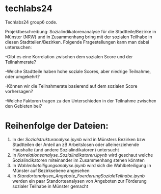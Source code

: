 # techlabs24
Techlabs24 group6 code. 

Projektbeschreibung: Sozialindikatorenanalyse für die Stadtteile/Bezirke in Münster (NRW) und in Zusammenhang bring mit der sozialen Teilhabe in diesen Stadtteilen/Bezirken. Folgende Fragestellungen kann man dabei untersuchen:

-Gibt es eine Korrelation zwischen dem sozialen Score und der Teilnahmerate?

-Welche Stadtteile haben hohe soziale Scores, aber niedrige Teilnahme, oder umgekehrt?

-Können wir die Teilnahmerate basierend auf dem sozialen Score vorhersagen?

-Welche Faktoren tragen zu den Unterschieden in der Teilnahme zwischen den Gebieten bei?

# Reihenfolge der Dateien:
1. In der *Sozialstrukturanalyse.ipynb* wird in Münsters Bezirken bzw Stadtteilen der Anteil an zB Arbeitslosen oder alleinerziehende Haushalte (und andere Sozialindikatoren) untersucht
2. In *Korrelationsanalyse_Sozialindikatoren.ipynb* wird geschaut welche Sozialindikatoren miteinander im Zusammenhang stehen könnten
3. In *Wahlenbeteiligungsanalyse.ipynb* wird sich die Wahlbeteiligung in Münster auf Bezirksebene angesehen
4. In *Standortanalysen_Angebote_FoerderungSozialeTeilhabe.ipynb* werden ein paar Standorteanalysen von Angeboten zur Förderung sozialer Teilhabe in Münster gemacht

   
